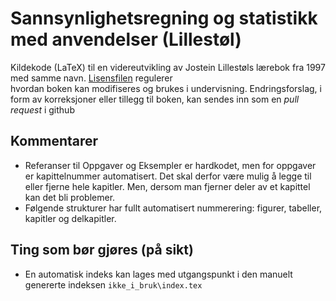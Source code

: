 # Sannsynlighetsregning og statistikk med anvendelser (Lillestøl)

Kildekode (LaTeX) til en videreutvikling av Jostein Lillestøls lærebok fra 1997
med samme navn. [Lisensfilen](LICENSE.md) regulerer  
hvordan boken kan modifiseres og brukes i undervisning.
Endringsforslag, i form av korreksjoner eller tillegg til boken, kan sendes
inn som en *pull request* i github

## Kommentarer
* Referanser til Oppgaver og Eksempler er hardkodet, men for oppgaver er kapittelnummer automatisert. Det skal derfor være mulig å legge til eller fjerne hele kapitler. Men, dersom man fjerner deler av et kapittel kan det bli problemer.
* Følgende strukturer har fullt automatisert nummerering: figurer, tabeller, kapitler og delkapitler.

## Ting som bør gjøres (på sikt)
* En automatisk indeks kan lages med utgangspunkt i den manuelt genererte indeksen `ikke_i_bruk\index.tex`
